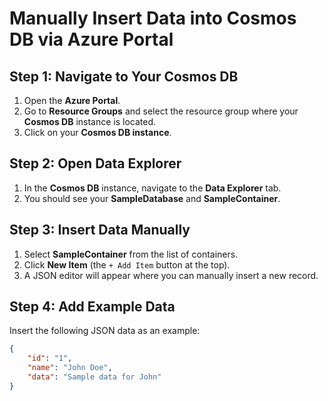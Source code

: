 # Manually Insert Data into Cosmos DB via Azure Portal

## Step 1: Navigate to Your Cosmos DB

1. Open the **Azure Portal**.
2. Go to **Resource Groups** and select the resource group where your **Cosmos DB** instance is located.
3. Click on your **Cosmos DB instance**.

## Step 2: Open Data Explorer

1. In the **Cosmos DB** instance, navigate to the **Data Explorer** tab.
2. You should see your **SampleDatabase** and **SampleContainer**.

## Step 3: Insert Data Manually

1. Select **SampleContainer** from the list of containers.
2. Click **New Item** (the `+ Add Item` button at the top).
3. A JSON editor will appear where you can manually insert a new record.

## Step 4: Add Example Data

Insert the following JSON data as an example:

```json
{
    "id": "1",
    "name": "John Doe",
    "data": "Sample data for John"
}
